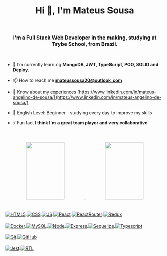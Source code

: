 <h1 align="center">Hi 👋, I'm Mateus Sousa</h1>
<br />
<h3 align="center">I'm a Full Stack Web Developer in the making, studying at Trybe School, from Brazil.</h3>

<br />

- :green_book: I’m currently learning **MongoDB, JWT, TypeScript, POO, SOLID and Deploy.**

- 📫 How to reach me **mateussousa20@outlook.com**

- 📄 Know about my experiences [https://www.linkedin.com/in/mateus-angelino-de-sousa/](https://www.linkedin.com/in/mateus-angelino-de-sousa/)

- :closed_book: English Level: Beginner - studying every day to improve my skills

- ⚡ Fun fact **I think I'm a great team player and very collaborative**

<br />
<br />

<div align="center">
  <a href="https://github.com/mateussousaa">
  <img height="180em" width="49%" src="https://github-readme-stats.vercel.app/api?username=mateussousaa&theme=react&show_icons=true&include_all_commits=true&count_private=true"/>
  <img height="180em" width="49%" src="https://github-readme-stats.vercel.app/api/top-langs/?username=mateussousaa&layout=compact&langs_count=7&theme=react"/>
</div>
<br />
<div><br>
  <img align="center" alt="HTML5" src="https://img.shields.io/badge/HTML5-E34F26?style=for-the-badge&logo=html5&logoColor=white">
  <img align="center" alt="CSS" src="https://img.shields.io/badge/CSS3-1572B6?style=for-the-badge&logo=css3&logoColor=white">
  <img align="center" alt="JS"src="https://img.shields.io/badge/JavaScript-F7DF1E?style=for-the-badge&logo=javascript&logoColor=black">
  <img align="center" alt="React" src="https://img.shields.io/badge/React-20232A?style=for-the-badge&logo=react&logoColor=61DAFB">
  <img align="center" alt="ReactRouter" src="https://img.shields.io/badge/React_Router-CA4245?style=for-the-badge&logo=react-router&logoColor=white">
  <img align="center" alt="Redux" src="https://img.shields.io/badge/Redux-593D88?style=for-the-badge&logo=redux&logoColor=white">
  <br>
  <br>
  <img align="center" alt="Docker" src="https://img.shields.io/badge/Docker-2496ED?style=for-the-badge&logo=docker&logoColor=white">
  <img align="center" alt="MySQL" src="https://img.shields.io/badge/MySQL-00000F?style=for-the-badge&logo=mysql&logoColor=white">
  <img align="center" alt="Node" src="https://img.shields.io/badge/Node.js-43853D?style=for-the-badge&logo=node.js&logoColor=white" />
  <img align="center" alt="Express" src="https://img.shields.io/badge/Express.js-404D59?style=for-the-badge" />
  <img align="center" alt="Sequelize" src="https://img.shields.io/badge/Sequelize-52B0E7?style=for-the-badge&logo=Sequelize&logoColor=white" />
  <img align="center" alt="Typescript" src="https://img.shields.io/badge/TypeScript-007ACC?style=for-the-badge&logo=typescript&logoColor=white" />
  <br>
  <br>
  <img align="center" alt="Git" src="https://img.shields.io/badge/GIT-E44C30?style=for-the-badge&logo=git&logoColor=white" />
  <img align="center" alt="GitHub" src="https://img.shields.io/badge/GitHub-100000?style=for-the-badge&logo=github&logoColor=white" />
  <br>
  <br>
  <img align="center" alt="Jest" src="https://img.shields.io/badge/Jest-323330?style=for-the-badge&logo=Jest&logoColor=white" />
  <img align="center" alt="RTL" src="https://img.shields.io/badge/testing%20library-323330?style=for-the-badge&logo=testing-library&logoColor=red" />
</div>
